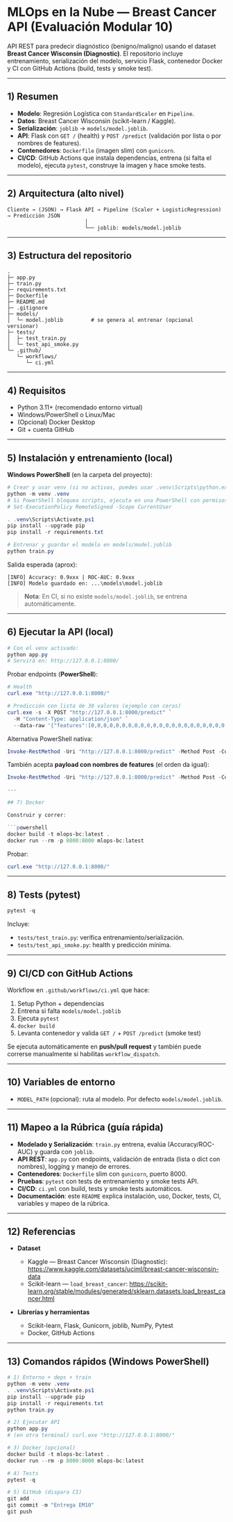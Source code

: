 # MLOps en la Nube — Breast Cancer API (Evaluación Modular 10)

API REST para predecir diagnóstico (benigno/maligno) usando el dataset **Breast Cancer Wisconsin (Diagnostic)**. El repositorio incluye entrenamiento, serialización del modelo, servicio Flask, contenedor Docker y CI con GitHub Actions (build, tests y smoke test).

---

## 1) Resumen

- **Modelo**: Regresión Logística con `StandardScaler` en `Pipeline`.
- **Datos**: Breast Cancer Wisconsin (scikit-learn / Kaggle).
- **Serialización**: `joblib` → `models/model.joblib`.
- **API**: Flask con `GET /` (health) y `POST /predict` (validación por lista o por nombres de features).
- **Contenedores**: `Dockerfile` (imagen slim) con `gunicorn`.
- **CI/CD**: GitHub Actions que instala dependencias, entrena (si falta el modelo), ejecuta `pytest`, construye la imagen y hace smoke tests.

---

## 2) Arquitectura (alto nivel)

```
Cliente → (JSON) → Flask API → Pipeline (Scaler + LogisticRegression) → Predicción JSON
                         │
                         └── joblib: models/model.joblib
```

---

## 3) Estructura del repositorio

```
.
├─ app.py
├─ train.py
├─ requirements.txt
├─ Dockerfile
├─ README.md
├─ .gitignore
├─ models/
│  └─ model.joblib         # se genera al entrenar (opcional versionar)
├─ tests/
│  ├─ test_train.py
│  └─ test_api_smoke.py
└─ .github/
   └─ workflows/
      └─ ci.yml
```

---

## 4) Requisitos

- Python 3.11+ (recomendado entorno virtual)
- Windows/PowerShell o Linux/Mac
- (Opcional) Docker Desktop
- Git + cuenta GitHub

---

## 5) Instalación y entrenamiento (local)

**Windows PowerShell** (en la carpeta del proyecto):

```powershell
# Crear y usar venv (si no activas, puedes usar .venv\Scripts\python.exe en cada comando)
python -m venv .venv
# Si PowerShell bloquea scripts, ejecuta en una PowerShell con permisos de usuario:
# Set-ExecutionPolicy RemoteSigned -Scope CurrentUser

. .venv\Scripts\Activate.ps1
pip install --upgrade pip
pip install -r requirements.txt

# Entrenar y guardar el modelo en models/model.joblib
python train.py
```

Salida esperada (aprox):
```
[INFO] Accuracy: 0.9xxx | ROC-AUC: 0.9xxx
[INFO] Modelo guardado en: ...\models\model.joblib
```

> **Nota**: En CI, si no existe `models/model.joblib`, se entrena automáticamente.

---

## 6) Ejecutar la API (local)

```powershell
# Con el venv activado:
python app.py
# Servirá en: http://127.0.0.1:8000/
```

Probar endpoints (**PowerShell**):

```powershell
# Health
curl.exe "http://127.0.0.1:8000/"

# Predicción con lista de 30 valores (ejemplo con ceros)
curl.exe -s -X POST "http://127.0.0.1:8000/predict" `
  -H "Content-Type: application/json" `
  --data-raw '{"features":[0,0,0,0,0,0,0,0,0,0,0,0,0,0,0,0,0,0,0,0,0,0,0,0,0,0,0,0,0,0]}'
```

Alternativa PowerShell nativa:

```powershell
Invoke-RestMethod -Uri "http://127.0.0.1:8000/predict" -Method Post -ContentType "application/json" -Body '{"features":[0,0,0,0,0,0,0,0,0,0,0,0,0,0,0,0,0,0,0,0,0,0,0,0,0,0,0,0,0,0]}'
```

También acepta **payload con nombres de features** (el orden da igual):

```powershell
Invoke-RestMethod -Uri "http://127.0.0.1:8000/predict" -Method Post -ContentType "application/json" -Body

---

## 7) Docker

Construir y correr:

```powershell
docker build -t mlops-bc:latest .
docker run --rm -p 8000:8000 mlops-bc:latest
```

Probar:

```powershell
curl.exe "http://127.0.0.1:8000/"
```

---

## 8) Tests (pytest)

```powershell
pytest -q
```

Incluye:
- `tests/test_train.py`: verifica entrenamiento/serialización.
- `tests/test_api_smoke.py`: health y predicción mínima.

---

## 9) CI/CD con GitHub Actions

Workflow en `.github/workflows/ci.yml` que hace:

1. Setup Python + dependencias  
2. Entrena si falta `models/model.joblib`  
3. Ejecuta `pytest`  
4. `docker build`  
5. Levanta contenedor y valida `GET /` + `POST /predict` (smoke test)

Se ejecuta automáticamente en **push/pull request** y también puede correrse manualmente si habilitas `workflow_dispatch`.

---

## 10) Variables de entorno

- `MODEL_PATH` (opcional): ruta al modelo. Por defecto `models/model.joblib`.

---

## 11) Mapeo a la Rúbrica (guía rápida)

- **Modelado y Serialización**: `train.py` entrena, evalúa (Accuracy/ROC-AUC) y guarda con `joblib`.
- **API REST**: `app.py` con endpoints, validación de entrada (lista o dict con nombres), logging y manejo de errores.
- **Contenedores**: `Dockerfile` slim con `gunicorn`, puerto 8000.
- **Pruebas**: `pytest` con tests de entrenamiento y smoke tests API.
- **CI/CD**: `ci.yml` con build, tests y smoke tests automáticos.
- **Documentación**: este `README` explica instalación, uso, Docker, tests, CI, variables y mapeo de la rúbrica.
---

## 12) Referencias

- **Dataset**
  - Kaggle — Breast Cancer Wisconsin (Diagnostic): https://www.kaggle.com/datasets/uciml/breast-cancer-wisconsin-data
  - Scikit-learn — `load_breast_cancer`: https://scikit-learn.org/stable/modules/generated/sklearn.datasets.load_breast_cancer.html

- **Librerías y herramientas**
  - Scikit-learn, Flask, Gunicorn, joblib, NumPy, Pytest
  - Docker, GitHub Actions

---

## 13) Comandos rápidos (Windows PowerShell)

```powershell
# 1) Entorno + deps + train
python -m venv .venv
. .venv\Scripts\Activate.ps1
pip install --upgrade pip
pip install -r requirements.txt
python train.py

# 2) Ejecutar API
python app.py
# (en otra terminal) curl.exe "http://127.0.0.1:8000/"

# 3) Docker (opcional)
docker build -t mlops-bc:latest .
docker run --rm -p 8000:8000 mlops-bc:latest

# 4) Tests
pytest -q

# 5) GitHub (dispara CI)
git add .
git commit -m "Entrega EM10"
git push
```
